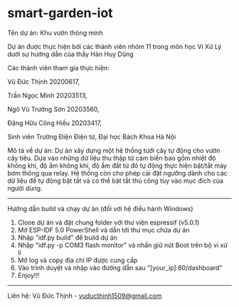 # smart-garden-iot
Tên dự án: Khu vườn thông minh

Dự án được thực hiện bởi các thành viên nhóm 11 trong môn học Vi Xử Lý dưới sự hướng dẫn của thầy Hàn Huy Dũng

Các thành viên tham gia thực hiện:

Vũ Đức Thịnh 20200617, 

Trần Ngọc Minh 20203513,

Ngô Vũ Trường Sơn 20203560, 

Đặng Hữu Công Hiếu 20203417,

Sinh viên Trường Điện Điện tử, Đại học Bách Khoa Hà Nội

Mô tả về dự án: Dự án xây dựng một hệ thống tưới cây tự động cho vườn cây tiêu. Dựa vào những dữ liệu thu thập từ cảm biến bao gồm nhiệt độ không khí, độ ẩm không khí, độ ẩm đất từ đó tự động thực hiện bật/tắt máy bơm thông qua relay. Hệ thống còn cho phép cài đặt ngưỡng dành cho các dữ liệu để tự động bật tắt và có thể bật tắt thủ công tùy vào mục đích của người dùng.

------------------------------------------------------------------
Hướng dẫn build và chạy dự án (đối với hệ điều hành Windows)
1. Clone dự án và đặt chung folder với thư viện espressif (v5.0.1)
2. Mở ESP-IDF 5.0 PowerShell và dẫn tới thư mục chứa dự án
3. Nhập "idf.py build" để build dự án
4. Nhập "idf.py -p COM3 flash monitor" và nhấn giữ nút Boot trên bộ vi xử lí
5. Mở log và copy địa chỉ IP được cung cấp
6. Vào trình duyệt và nhập vào đường dẫn sau "[your_ip]:80/dashboard"
7. Enjoy!!!
------------------------------------------------------------------
Liên hệ: Vũ Đức Thịnh - vuducthinh1509@gmail.com
